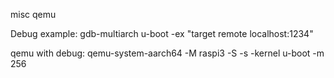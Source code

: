 misc qemu


Debug example:
gdb-multiarch u-boot -ex "target remote localhost:1234"

qemu with debug:
qemu-system-aarch64 -M raspi3 -S -s -kernel u-boot -m 256


